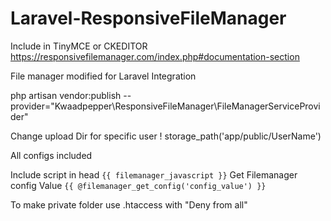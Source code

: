 # Laravel-ResponsiveFileManager

Include in TinyMCE or CKEDITOR
https://responsivefilemanager.com/index.php#documentation-section

File manager modified for Laravel Integration


php artisan vendor:publish --provider="Kwaadpepper\ResponsiveFileManager\FileManagerServiceProvider"

Change upload Dir for specific user !
storage_path('app/public/UserName')

All configs included

Include script in head ```{{ filemanager_javascript }}```
Get Filemanager config Value ```{{ @filemanager_get_config('config_value') }}```


To make private folder use
.htaccess with "Deny from all"